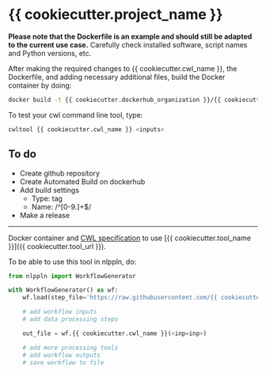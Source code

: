 # {{ cookiecutter.project_name }}

**Please note that the Dockerfile is an example and should still be adapted to
the current use case.** Carefully check installed software, script names and
Python versions, etc.

After making the required changes to {{ cookiecutter.cwl_name }}, the
Dockerfile, and adding necessary additional files, build the Docker container
by doing:
```bash
docker build -t {{ cookiecutter.dockerhub_organization }}/{{ cookiecutter.project_slug }} .
```

To test your cwl command line tool, type:
```bash
cwltool {{ cookiecutter.cwl_name }} <inputs>
```

## To do

* Create github repository
* Create Automated Build on dockerhub
* Add build settings
	- Type: tag
	- Name: /^[0-9.]+$/
* Make a release

---

Docker container and [CWL specification](http://www.commonwl.org/) to use [{{ cookiecutter.tool_name }}]({{ cookiecutter.tool_url }}).

To be able to use this tool in nlppln, do:

```python
from nlppln import WorkflowGenerator

with WorkflowGenerator() as wf:
	wf.load(step_file='https://raw.githubusercontent.com/{{ cookiecutter.github_organization }}/{{ cookiecutter.project_slug }}/master/{{ cookiecutter.cwl_name }}')

	# add workflow inputs
	# add data processing steps

	out_file = wf.{{ cookiecutter.cwl_name }}(<inp=inp>)

	# add more processing tools
	# add workflow outputs
	# save workflow to file
```
